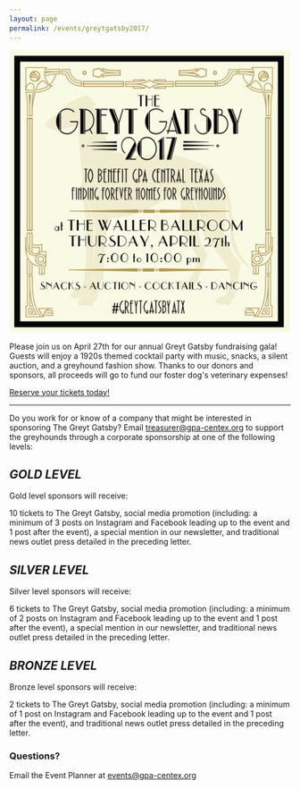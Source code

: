 ```yaml
---
layout: page
permalink: /events/greytgatsby2017/
---
```


<div class="text-center lead">
  <img src="/img/greytgatsby/GreytGatsby2017.jpg" alt="Greyt Gatsby 2017">

  <br>
  <p>
    Please join us on April 27th for our annual Greyt Gatsby fundraising gala!
    Guests will enjoy a 1920s themed cocktail party with music, snacks, a silent auction, and a greyhound fashion show.
    Thanks to our donors and sponsors, all proceeds will go to fund our foster dog's veterinary expenses!
  </p>
  <p>
    <a href="https://www.eventbrite.com/e/greyt-gatsby-2017-tickets-29321667898">Reserve your tickets today!</a>
  </p>

  <hr>

  <p>
  Do you work for or know of a company that might be interested in sponsoring The Greyt Gatsby?
  Email <a href="mailto:treasurer@gpa-centex.org">treasurer@gpa-centex.org</a> to support the greyhounds
  through a corporate sponsorship at one of the following levels:
  </p>
  <h2><i>GOLD LEVEL</i></h2>
  Gold level sponsors will receive:
  <p>
  10 tickets to The Greyt Gatsby, social media promotion (including: a minimum of 3 posts on Instagram
  and Facebook leading up to the event and 1 post after the event), a special mention in our newsletter,
  and traditional news outlet press detailed in the preceding letter.
  </p>

  <h2><i>SILVER LEVEL</i></h2>
  Silver level sponsors will receive:
  <p>
  6 tickets to The Greyt Gatsby, social media promotion (including: a minimum of 2 posts on Instagram
  and Facebook leading up to the event and 1 post after the event), a special mention in our newsletter,
  and traditional news outlet press detailed in the preceding letter.
  </p>

  <h2><i>BRONZE LEVEL</i></h2>
  Bronze level sponsors will receive:
  <p>
  2 tickets to The Greyt Gatsby, social media promotion (including: a minimum of 1 post on Instagram
  and Facebook leading up to the event and 1 post after the event), and traditional news outlet press
  detailed in the preceding letter.
  </p>
</div>

### Questions?

Email the Event Planner at [events@gpa-centex.org](mailto:events@gpa-centex.org)
